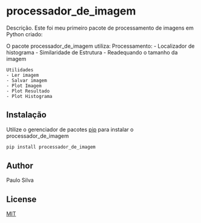 # processador_de_imagem

Descrição. 
Este foi meu primeiro pacote de processamento de imagens em Python criado:

O pacote processador_de_imagem utiliza:
	Processamento:
	- Localizador de histograma
	- Similaridade de Estrutura
	- Readequando o tamanho da imagem

	Utilidades
	- Ler imagem 
	- Salvar imagem 
	- Plot Imagem 
	- Plot Resultado
	- Plot Histograma 

## Instalação

Utilize o gerenciador de pacotes [pip](https://pip.pypa.io/en/stable/) para instalar o processador_de_imagem

```bash
pip install processador_de_imagem
```

## Author
Paulo Silva

## License
[MIT](https://choosealicense.com/licenses/mit/)
